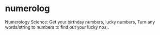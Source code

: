 # numerolog
Numerology Science: Get your birthday numbers, lucky numbers, Turn any words/string to numbers to find out your lucky nos..
